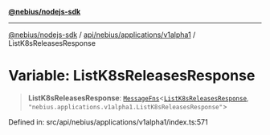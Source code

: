 [**@nebius/nodejs-sdk**](../../../../../README.md)

---

[@nebius/nodejs-sdk](../../../../../README.md) / [api/nebius/applications/v1alpha1](../README.md) / ListK8sReleasesResponse

# Variable: ListK8sReleasesResponse

> **ListK8sReleasesResponse**: [`MessageFns`](../../../../../runtime/protos/core/interfaces/MessageFns.md)\<[`ListK8sReleasesResponse`](../interfaces/ListK8sReleasesResponse.md), `"nebius.applications.v1alpha1.ListK8sReleasesResponse"`\>

Defined in: src/api/nebius/applications/v1alpha1/index.ts:571
